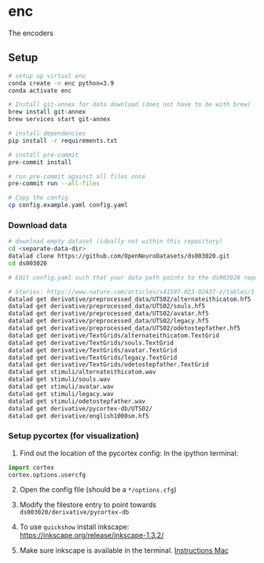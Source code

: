 # enc

The encoders

## Setup

```sh
# setup up virtual env
conda create -n enc python=3.9
conda activate enc

# Install git-annex for data download (does not have to be with brew)
brew install git-annex
brew services start git-annex

# install dependencies
pip install -r requirements.txt

# install pre-commit
pre-commit install

# run pre-commit against all files once
pre-commit run --all-files

# Copy the config
cp config.example.yaml config.yaml
```

### Download data

```sh
# download empty dataset (ideally not within this repository)
cd <separate-data-dir>
datalad clone https://github.com/OpenNeuroDatasets/ds003020.git
cd ds003020

# Edit config.yaml such that your data path points to the ds003020 repository

# Stories: https://www.nature.com/articles/s41597-023-02437-z/tables/1
datalad get derivative/preprocessed_data/UTS02/alternateithicatom.hf5
datalad get derivative/preprocessed_data/UTS02/souls.hf5
datalad get derivative/preprocessed_data/UTS02/avatar.hf5
datalad get derivative/preprocessed_data/UTS02/legacy.hf5
datalad get derivative/preprocessed_data/UTS02/odetostepfather.hf5
datalad get derivative/TextGrids/alternateithicatom.TextGrid
datalad get derivative/TextGrids/souls.TextGrid
datalad get derivative/TextGrids/avatar.TextGrid
datalad get derivative/TextGrids/legacy.TextGrid
datalad get derivative/TextGrids/odetostepfather.TextGrid
datalad get stimuli/alternateithicatom.wav
datalad get stimuli/souls.wav
datalad get stimuli/avatar.wav
datalad get stimuli/legacy.wav
datalad get stimuli/odetostepfather.wav
datalad get derivative/pycortex-db/UTS02/
datalad get derivative/english1000sm.hf5
```

### Setup pycortex (for visualization)

1. Find out the location of the pycortex config:
   In the ipython terminal:

```py
import cortex
cortex.options.usercfg
```

2. Open the config file (should be a `*/options.cfg`)

3. Modify the filestore entry to point towards `ds003020/derivative/pycortex-db`

4. To use `quickshow` install inkscape: https://inkscape.org/release/inkscape-1.3.2/

5. Make sure inkscape is available in the terminal. [Instructions Mac](https://stackoverflow.com/a/22085247)
